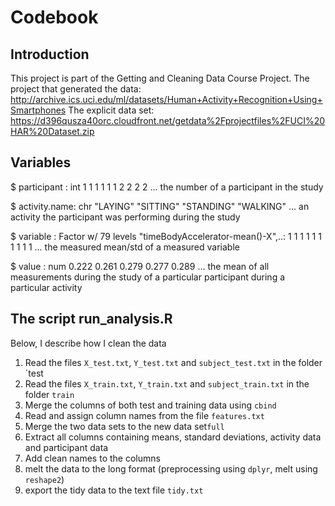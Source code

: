 

# Codebook

## Introduction

This project is part of the Getting and Cleaning Data Course Project.
The project that generated the data:
http://archive.ics.uci.edu/ml/datasets/Human+Activity+Recognition+Using+Smartphones
The explicit data set:
https://d396qusza40orc.cloudfront.net/getdata%2Fprojectfiles%2FUCI%20HAR%20Dataset.zip

## Variables

 $ participant  : int  1 1 1 1 1 1 2 2 2 2 ...
 the number of a participant in the study
 
 $ activity.name: chr  "LAYING" "SITTING" "STANDING" "WALKING" ...
 an activity the participant was performing during the study
 
 $ variable     : Factor w/ 79 levels "timeBodyAccelerator-mean()-X",..: 1 1 1 1 1 1 1 1 1 1 ...
 the measured mean/std of a measured variable
 
 $ value        : num  0.222 0.261 0.279 0.277 0.289 ...
 the mean of all measurements during the study of a particular participant during a particular activity 
 

## The script run_analysis.R

Below, I describe how I clean the data

1. Read the files `X_test.txt`, `Y_test.txt` and `subject_test.txt` in the folder `test
2. Read the files `X_train.txt`, `Y_train.txt` and `subject_train.txt` in the folder `train`
3. Merge the columns of both test and training data using `cbind`
4. Read and assign column names from the file `features.txt`
5. Merge the two data sets to the new data set`full`
6. Extract all columns containing means, standard deviations, activity data and participant data
7. Add clean names to the columns
8. melt the data to the long format (preprocessing using `dplyr`, melt using `reshape2`)
9. export the tidy data to the text file `tidy.txt`


